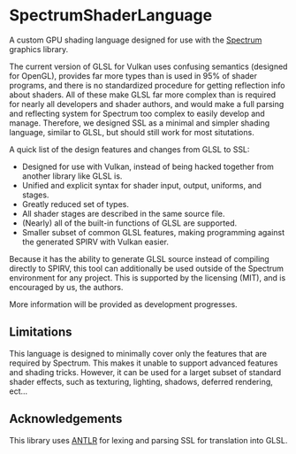 # SpectrumShaderLanguage
A custom GPU shading language designed for use with the [Spectrum](https://github.com/SpectrumLib/Spectrum) graphics library.

The current version of GLSL for Vulkan uses confusing semantics (designed for OpenGL), provides far more types than is used in 95% of shader programs, and there is no standardized procedure for getting reflection info about shaders. All of these make GLSL far more complex than is required for nearly all developers and shader authors, and would make a full parsing and reflecting system for Spectrum too complex to easily develop and manage. Therefore, we designed SSL as a minimal and simpler shading language, similar to GLSL, but should still work for most situtations.

A quick list of the design features and changes from GLSL to SSL:

* Designed for use with Vulkan, instead of being hacked together from another library like GLSL is.
* Unified and explicit syntax for shader input, output, uniforms, and stages.
* Greatly reduced set of types.
* All shader stages are described in the same source file.
* (Nearly) all of the built-in functions of GLSL are supported.
* Smaller subset of common GLSL features, making programming against the generated SPIRV with Vulkan easier.

Because it has the ability to generate GLSL source instead of compiling directly to SPIRV, this tool can additionally be used outside of the Spectrum environment for any project. This is supported by the licensing (MIT), and is encouraged by us, the authors.

More information will be provided as development progresses.

## Limitations

This language is designed to minimally cover only the features that are required by Spectrum. This makes it unable to support advanced features and shading tricks. However, it can be used for a larget subset of standard shader effects, such as texturing, lighting, shadows, deferred rendering, ect...

## Acknowledgements

This library uses [ANTLR](https://www.antlr.org/) for lexing and parsing SSL for translation into GLSL.
